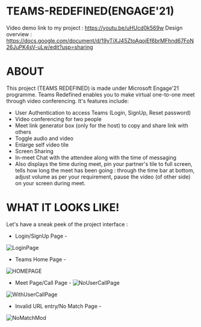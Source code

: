 # TEAMS-REDEFINED(ENGAGE'21)

Video demo link to my project : https://youtu.be/uHUcd0k569w
Design overview : https://docs.google.com/document/d/19yTiXJ45ZtoAqojEf6brMFhnd67FoN26JuPK4sV-uLw/edit?usp=sharing 

# ABOUT

This project (TEAMS REDEFINED) is made under Microsoft Engage'21 programme. Teams Redefined enables you to make virtual one-to-one meet through video conferencing. It's features include:

- User Authentication to access Teams (Login, SignUp, Reset password)
- Video conferencing for two people
- Meet link generator box (only for the host) to copy and share link with others
- Toggle audio and video
- Enlarge self video tile
- Screen Sharing
- In-meet Chat with the attendee along with the time of messaging
- Also displays the time during meet, pin your partner's tile to full screen, tells how long the meet has been going : through the time bar at bottom, adjust volume as per your requirement, pause the video (of other side) on your screen during meet.

# WHAT IT LOOKS LIKE!

Let's have a sneak peek of the project interface :

- Login/SignUp Page -

![LoginPage](https://user-images.githubusercontent.com/62741518/125252796-62b8dc80-e316-11eb-9045-01a746eb5053.png)


- Teams Home Page -

![HOMEPAGE](https://user-images.githubusercontent.com/62741518/125253204-cb07be00-e316-11eb-8587-1481ad8cb3b8.png)


- Meet Page/Call Page -
![NoUserCallPage](https://user-images.githubusercontent.com/62741518/125253263-deb32480-e316-11eb-9bd7-ba93dc37c8e4.png)


![WithUserCallPage](https://user-images.githubusercontent.com/62741518/125253310-ebd01380-e316-11eb-9741-acf2a55c52a7.png)


- Invalid URL entry/No Match Page -

![NoMatchMod](https://user-images.githubusercontent.com/62741518/125253373-f7bbd580-e316-11eb-8be4-2a2b508d4abd.png)


